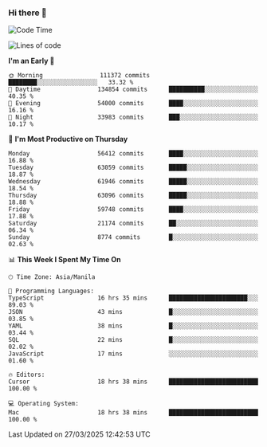 ### Hi there 👋

<!--START_SECTION:waka-->
![Code Time](http://img.shields.io/badge/Code%20Time-5%2C969%20hrs%2049%20mins-blue)

![Lines of code](https://img.shields.io/badge/From%20Hello%20World%20I%27ve%20Written-124.5%20million%20lines%20of%20code-blue)

**I'm an Early 🐤** 

```text
🌞 Morning                111372 commits      ████████░░░░░░░░░░░░░░░░░   33.32 % 
🌆 Daytime                134854 commits      ██████████░░░░░░░░░░░░░░░   40.35 % 
🌃 Evening                54000 commits       ████░░░░░░░░░░░░░░░░░░░░░   16.16 % 
🌙 Night                  33983 commits       ███░░░░░░░░░░░░░░░░░░░░░░   10.17 % 
```
📅 **I'm Most Productive on Thursday** 

```text
Monday                   56412 commits       ████░░░░░░░░░░░░░░░░░░░░░   16.88 % 
Tuesday                  63059 commits       █████░░░░░░░░░░░░░░░░░░░░   18.87 % 
Wednesday                61946 commits       █████░░░░░░░░░░░░░░░░░░░░   18.54 % 
Thursday                 63096 commits       █████░░░░░░░░░░░░░░░░░░░░   18.88 % 
Friday                   59748 commits       ████░░░░░░░░░░░░░░░░░░░░░   17.88 % 
Saturday                 21174 commits       ██░░░░░░░░░░░░░░░░░░░░░░░   06.34 % 
Sunday                   8774 commits        █░░░░░░░░░░░░░░░░░░░░░░░░   02.63 % 
```


📊 **This Week I Spent My Time On** 

```text
🕑︎ Time Zone: Asia/Manila

💬 Programming Languages: 
TypeScript               16 hrs 35 mins      ██████████████████████░░░   89.03 % 
JSON                     43 mins             █░░░░░░░░░░░░░░░░░░░░░░░░   03.85 % 
YAML                     38 mins             █░░░░░░░░░░░░░░░░░░░░░░░░   03.44 % 
SQL                      22 mins             █░░░░░░░░░░░░░░░░░░░░░░░░   02.02 % 
JavaScript               17 mins             ░░░░░░░░░░░░░░░░░░░░░░░░░   01.60 % 

🔥 Editors: 
Cursor                   18 hrs 38 mins      █████████████████████████   100.00 % 

💻 Operating System: 
Mac                      18 hrs 38 mins      █████████████████████████   100.00 % 
```


 Last Updated on 27/03/2025 12:42:53 UTC
<!--END_SECTION:waka-->


<!--
**rad182/rad182** is a ✨ _special_ ✨ repository because its `README.md` (this file) appears on your GitHub profile.

Here are some ideas to get you started:

- 🔭 I’m currently working on ...
- 🌱 I’m currently learning ...
- 👯 I’m looking to collaborate on ...
- 🤔 I’m looking for help with ...
- 💬 Ask me about ...
- 📫 How to reach me: ...
- 😄 Pronouns: ...
- ⚡ Fun fact: ...
-->
